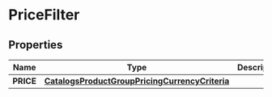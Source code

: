 
# PriceFilter

## Properties
Name | Type | Description | Notes
------------ | ------------- | ------------- | -------------
**PRICE** | [**CatalogsProductGroupPricingCurrencyCriteria**](CatalogsProductGroupPricingCurrencyCriteria.md) |  | 



